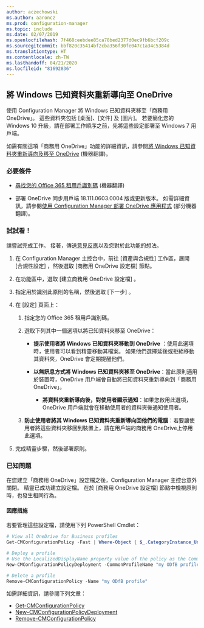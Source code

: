 ```yaml
---
author: aczechowski
ms.author: aaroncz
ms.prod: configuration-manager
ms.topic: include
ms.date: 02/07/2019
ms.openlocfilehash: 7f468ceebdee85ca78bed2377d0ec9fb6bcf209c
ms.sourcegitcommit: bbf820c35414bf2cba356f30fe047c1a34c5384d
ms.translationtype: HT
ms.contentlocale: zh-TW
ms.lasthandoff: 04/21/2020
ms.locfileid: "81692836"
---
```

## <a name="redirect-windows-known-folders-to-onedrive"></a><a name="bkmk_odfb"></a> 將 Windows 已知資料夾重新導向至 OneDrive
<!--3556021-->

使用 Configuration Manager 將 Windows 已知資料夾移至「商務用 OneDrive」。 這些資料夾包括 [桌面]、[文件] 及 [圖片]。 若要簡化您的 Windows 10 升級，請在部署工作順序之前，先將這些設定部署至 Windows 7 用戶端。 

如需有關這項「商務用 OneDrive」功能的詳細資訊，請參閱[將 Windows 已知資料夾重新導向及移至 OneDrive](https://docs.microsoft.com/onedrive/redirect-known-folders) \(機器翻譯\)。


### <a name="prerequisites"></a>必要條件

- [尋找您的 Office 365 租用戶識別碼](https://docs.microsoft.com/onedrive/find-your-office-365-tenant-id) \(機器翻譯\)  

- 部署 OneDrive 同步用戶端 18.111.0603.0004 版或更新版本。 如需詳細資訊，請參閱[使用 Configuration Manager 部署 OneDrive 應用程式](https://docs.microsoft.com/onedrive/deploy-on-windows) \(部分機器翻譯\)。  


### <a name="try-it-out"></a>試試看！

請嘗試完成工作。 接著，傳送[意見反應](../../../../understand/find-help.md#product-feedback)以及您對於此功能的想法。

1. 在 Configuration Manager 主控台中，前往 [資產與合規性]  工作區，展開 [合規性設定]  ，然後選取 [商務用 OneDrive 設定檔]  節點。  

2. 在功能區中，選取 [建立商務用 OneDrive 設定檔]  。  

3. 指定用於識別此原則的名稱，然後選取 [下一步]  。  

4. 在 [設定]  頁面上：

    1. 指定您的 Office 365 租用戶識別碼。  

    2. 選取下列其中一個選項以將已知資料夾移至 OneDrive：  

        - **提示使用者將 Windows 已知資料夾移動到 OneDrive** ：使用此選項時，使用者可以看到精靈移動其檔案。 如果他們選擇延後或拒絕移動其資料夾，OneDrive 會定期提醒他們。  

        - **以無訊息方式將 Windows 已知資料夾移至 OneDrive**：當此原則適用於裝置時，OneDrive 用戶端會自動將已知資料夾重新導向到「商務用 OneDrive」。  

            - **將資料夾重新導向後，對使用者顯示通知**：如果您啟用此選項，OneDrive 用戶端就會在移動使用者的資料夾後通知使用者。  

    3. **防止使用者將其 Windows 已知資料夾重新導向回他們的電腦**：若要讓使用者將這些資料夾移回到裝置上，請在用戶端的商務用 OneDrive上停用此選項。  

5. 完成精靈步驟，然後部署原則。  


### <a name="known-issue"></a>已知問題

在您建立「商務用 OneDrive」設定檔之後，Configuration Manager 主控台意外關閉。 精靈已成功建立設定檔。 在於 [商務用 OneDrive 設定檔] 節點中檢視原則時，也發生相同行為。 

#### <a name="workaround"></a>因應措施
若要管理這些設定檔，請使用下列 PowerShell Cmdlet：


```PowerShell
# View all OneDrive for Business profiles
Get-CMConfigurationPolicy -Fast | Where-Object { $_.CategoryInstance_UniqueIDs -eq "SettingsAndPolicy:SMS_OneDriveKnownFolderMigrationSettings" }

# Deploy a profile
# Use the LocalizedDisplayName property value of the policy as the CommonProfileName parameter.
New-CMConfigurationPolicyDeployment -CommonProfileName "my ODfB profile" -CollectionName "my collection"

# Delete a profile
Remove-CMConfigurationPolicy -Name "my ODfB profile"
```

如需詳細資訊，請參閱下列文章：
- [Get-CMConfigurationPolicy](https://docs.microsoft.com/powershell/module/configurationmanager/get-cmconfigurationpolicy?view=sccm-ps)
- [New-CMConfigurationPolicyDeployment](https://docs.microsoft.com/powershell/module/ConfigurationManager/New-CMConfigurationPolicyDeployment?view=sccm-ps)
- [Remove-CMConfigurationPolicy](https://docs.microsoft.com/powershell/module/configurationmanager/remove-cmconfigurationpolicy?view=sccm-ps)

